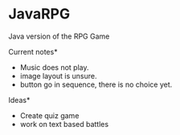 # JavaRPG
Java version of the RPG Game

Current notes*

- Music does not play.
- image layout is unsure.
- button go in sequence, there is no choice yet.


Ideas* 
  - Create quiz game
  - work on text based battles
